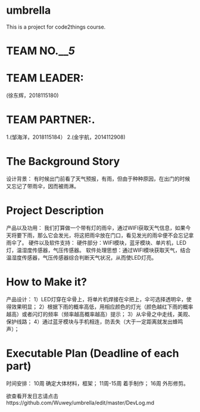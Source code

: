 ﻿# umbrella
This is a project for code2things course.

# TEAM NO._______5_____
# TEAM LEADER: 
(徐东辉，2018115180)
# TEAM PARTNER:.
1.(邹海洋，2018115184）
2.(金宇航，2014112908)

# The Background Story
设计背景：
有时候出门前看了天气预报，有雨，但由于种种原因，在出门的时候又忘记了带雨伞，因而被雨淋。

# Project Description
产品以及功用：
我们打算做一个带有灯的雨伞，通过WIFI获取天气信息，如果今天将要下雨，那么它会发光，将这把雨伞放在门口，看见发光的雨伞便不会忘记拿雨伞了。
硬件以及软件支持：
硬件部分：WIFI模块，蓝牙模块、单片机，LED灯，温湿度传感器，气压传感器。
软件处理思想：通过WIFI模块获取天气，结合温湿度传感器，气压传感器综合判断天气状况，从而使LED灯亮。

# How to Make it?
产品设计：
1）LED灯穿在伞骨上，将单片机焊接在伞把上，伞可选择透明伞，使得效果明显；
2）根据下雨的概率高低，用相应颜色的灯光（颜色越红下雨的概率越高）或者闪灯的频率（频率越高概率越高）提示；
3）从伞骨之中走线，美观、保护线路；
4）通过蓝牙模块与手机相连，防丢失（大于一定距离就发出蜂鸣声）；
# Executable Plan (Deadline of each part)
时间安排：
10周 确定大体材料，框架；
11周-15周 着手制作；
16周 外形修剪。

欲查看开发日志请点击https://github.com/Wuwey/umbrella/edit/master/DevLog.md

